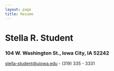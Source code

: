 ```yaml
---
layout: page
title: Resume
---
```


# Stella R. Student
### 104 W. Washington St., Iowa City, IA 52242
stella-student@uiowa.edu - (319) 335 - 3331
